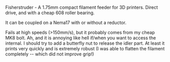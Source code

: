 Fisherstruder - A 1.75mm compact filament feeder for 3D printers. Direct drive, and with a cheap 608 roller bearing.

It can be coupled on a Nema17 with or without a reductor.

Fails at high speeds (>150mm/s), but it probably comes from my cheap MK8 bolt.
Ah, and it is annoying like hell if/when you want to access the internal. I should try to add a butterfly nut to release the idler part. At least it prints very quickly and is extremely robust (I was able to flatten the filament completely -- which did not improve grip!)
